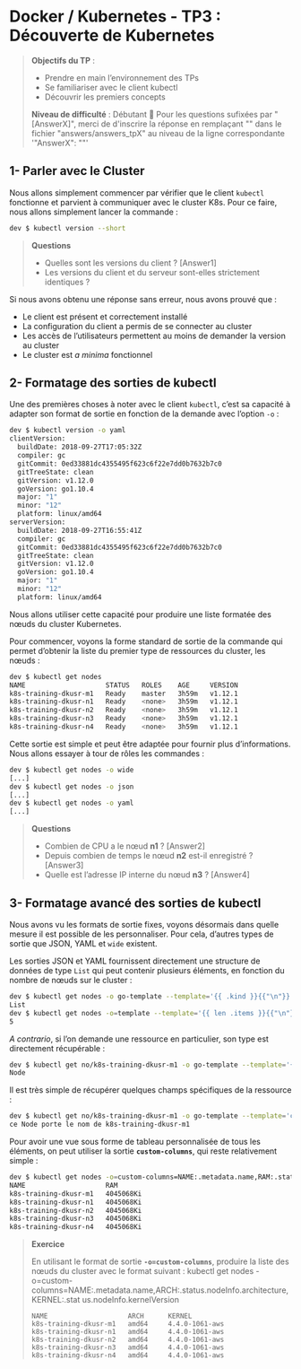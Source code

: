 # Docker / Kubernetes - TP3 : Découverte de Kubernetes
> **Objectifs du TP** :
>- Prendre en main l’environnement des TPs
>- Se familiariser avec le client kubectl
>- Découvrir les premiers concepts
>
> **Niveau de difficulté** : Débutant

Pour les questions sufixées par "[AnswerX]", merci de d'inscrire la réponse en remplaçant "<fix me>" dans le fichier "answers/answers_tpX" au niveau de la ligne correspondante '"AnswerX": "<fix me>"'

## 1- Parler avec le Cluster

Nous allons simplement commencer par vérifier que le client `kubectl` fonctionne et parvient à communiquer avec le cluster K8s. Pour ce faire, nous allons simplement lancer la commande :
```sh
dev $ kubectl version --short
```
>**Questions**
>- Quelles sont les versions du client ? [Answer1]
>- Les versions du client et du serveur sont-elles strictement identiques ?


Si nous avons obtenu une réponse sans erreur, nous avons prouvé que :
- Le client est présent et correctement installé
- La configuration du client a permis de se connecter au cluster
- Les accès de l’utilisateurs permettent au moins de demander la version au cluster
- Le cluster est _a minima_ fonctionnel

## 2- Formatage des sorties de kubectl

Une des premières choses à noter avec le client `kubectl`, c’est sa capacité à adapter son format de sortie en fonction de la demande avec l’option `-o` :

```sh
dev $ kubectl version -o yaml
clientVersion:
  buildDate: 2018-09-27T17:05:32Z
  compiler: gc
  gitCommit: 0ed33881dc4355495f623c6f22e7dd0b7632b7c0
  gitTreeState: clean
  gitVersion: v1.12.0
  goVersion: go1.10.4
  major: "1"
  minor: "12"
  platform: linux/amd64
serverVersion:
  buildDate: 2018-09-27T16:55:41Z
  compiler: gc
  gitCommit: 0ed33881dc4355495f623c6f22e7dd0b7632b7c0
  gitTreeState: clean
  gitVersion: v1.12.0
  goVersion: go1.10.4
  major: "1"
  minor: "12"
  platform: linux/amd64
```

Nous allons utiliser cette capacité pour produire une liste formatée des nœuds du cluster Kubernetes.

Pour commencer, voyons la forme standard de sortie de la commande qui permet d’obtenir la liste du premier type de ressources du cluster, les nœuds :

```sh
dev $ kubectl get nodes
NAME                    STATUS   ROLES    AGE     VERSION
k8s-training-dkusr-m1   Ready    master   3h59m   v1.12.1
k8s-training-dkusr-n1   Ready    <none>   3h59m   v1.12.1
k8s-training-dkusr-n2   Ready    <none>   3h59m   v1.12.1
k8s-training-dkusr-n3   Ready    <none>   3h59m   v1.12.1
k8s-training-dkusr-n4   Ready    <none>   3h59m   v1.12.1
```

Cette sortie est simple et peut être adaptée pour fournir plus d’informations. Nous allons essayer à tour de rôles les commandes :
```sh
dev $ kubectl get nodes -o wide
[...]
dev $ kubectl get nodes -o json
[...]
dev $ kubectl get nodes -o yaml
[...]
```

>**Questions**
>- Combien de CPU a le nœud **n1** ? [Answer2]
>- Depuis combien de temps le nœud **n2** est-il enregistré ? [Answer3]
>- Quelle est l’adresse IP interne du nœud **n3** ? [Answer4]

## 3- Formatage avancé des sorties de kubectl

Nous avons vu les formats de sortie fixes, voyons désormais dans quelle mesure il est possible de les personnaliser. Pour cela, d’autres types de sortie que JSON, YAML et `wide` existent.

Les sorties JSON et YAML fournissent directement une structure de données de type `List` qui peut contenir plusieurs éléments, en fonction du nombre de nœuds sur le cluster :
```sh
dev $ kubectl get nodes -o go-template --template='{{ .kind }}{{"\n"}}'
List
dev $ kubectl get nodes -o=template --template='{{ len .items }}{{"\n"}}'
5
```
_A contrario_, si l’on demande une ressource en particulier, son type est directement récupérable :
```sh
dev $ kubectl get no/k8s-training-dkusr-m1 -o go-template --template='{{ .kind }}{{"\n"}}'
Node
```

Il est très simple de récupérer quelques champs spécifiques de la ressource :
```sh
dev $ kubectl get no/k8s-training-dkusr-m1 -o go-template --template='ce {{ .kind }} porte le nom de {{ .metadata.name }}{{"\n"}}'
ce Node porte le nom de k8s-training-dkusr-m1
```

Pour avoir une vue sous forme de tableau personnalisée de tous les éléments, on peut utiliser la sortie **`custom-columns`**, qui reste relativement simple :
```sh
dev $ kubectl get nodes -o=custom-columns=NAME:.metadata.name,RAM:.status.capacity.memory
NAME                    RAM
k8s-training-dkusr-m1   4045068Ki
k8s-training-dkusr-n1   4045068Ki
k8s-training-dkusr-n2   4045068Ki
k8s-training-dkusr-n3   4045068Ki
k8s-training-dkusr-n4   4045068Ki
```

> **Exercice**
>
> En utilisant le format de sortie **`-o=custom-columns`**, produire la liste des nœuds du cluster avec le format suivant :   kubectl get nodes -o=custom-columns=NAME:.metadata.name,ARCH:.status.nodeInfo.architecture,KERNEL:.stat
us.nodeInfo.kernelVersion
> ```
> NAME                    ARCH      KERNEL
> k8s-training-dkusr-m1   amd64     4.4.0-1061-aws
> k8s-training-dkusr-n1   amd64     4.4.0-1061-aws
> k8s-training-dkusr-n2   amd64     4.4.0-1061-aws
> k8s-training-dkusr-n3   amd64     4.4.0-1061-aws
> k8s-training-dkusr-n4   amd64     4.4.0-1061-aws
> ```
